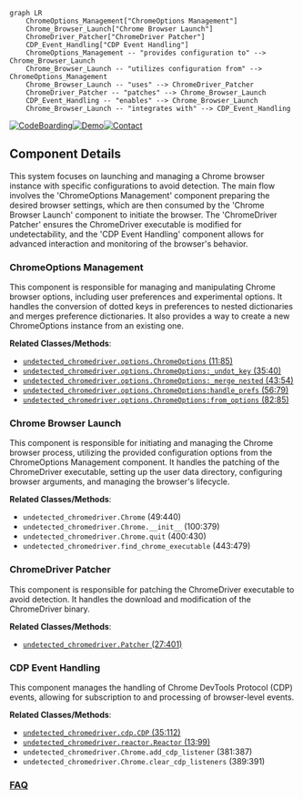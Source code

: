 ```mermaid
graph LR
    ChromeOptions_Management["ChromeOptions Management"]
    Chrome_Browser_Launch["Chrome Browser Launch"]
    ChromeDriver_Patcher["ChromeDriver Patcher"]
    CDP_Event_Handling["CDP Event Handling"]
    ChromeOptions_Management -- "provides configuration to" --> Chrome_Browser_Launch
    Chrome_Browser_Launch -- "utilizes configuration from" --> ChromeOptions_Management
    Chrome_Browser_Launch -- "uses" --> ChromeDriver_Patcher
    ChromeDriver_Patcher -- "patches" --> Chrome_Browser_Launch
    CDP_Event_Handling -- "enables" --> Chrome_Browser_Launch
    Chrome_Browser_Launch -- "integrates with" --> CDP_Event_Handling
```
[![CodeBoarding](https://img.shields.io/badge/Generated%20by-CodeBoarding-9cf?style=flat-square)](https://github.com/CodeBoarding/GeneratedOnBoardings)[![Demo](https://img.shields.io/badge/Try%20our-Demo-blue?style=flat-square)](https://www.codeboarding.org/demo)[![Contact](https://img.shields.io/badge/Contact%20us%20-%20contact@codeboarding.org-lightgrey?style=flat-square)](mailto:contact@codeboarding.org)

## Component Details

This system focuses on launching and managing a Chrome browser instance with specific configurations to avoid detection. The main flow involves the 'ChromeOptions Management' component preparing the desired browser settings, which are then consumed by the 'Chrome Browser Launch' component to initiate the browser. The 'ChromeDriver Patcher' ensures the ChromeDriver executable is modified for undetectability, and the 'CDP Event Handling' component allows for advanced interaction and monitoring of the browser's behavior.

### ChromeOptions Management
This component is responsible for managing and manipulating Chrome browser options, including user preferences and experimental options. It handles the conversion of dotted keys in preferences to nested dictionaries and merges preference dictionaries. It also provides a way to create a new ChromeOptions instance from an existing one.


**Related Classes/Methods**:

- <a href="https://github.com/ultrafunkamsterdam/undetected-chromedriver/blob/master/undetected_chromedriver/options.py#L11-L85" target="_blank" rel="noopener noreferrer">`undetected_chromedriver.options.ChromeOptions` (11:85)</a>
- <a href="https://github.com/ultrafunkamsterdam/undetected-chromedriver/blob/master/undetected_chromedriver/options.py#L35-L40" target="_blank" rel="noopener noreferrer">`undetected_chromedriver.options.ChromeOptions:_undot_key` (35:40)</a>
- <a href="https://github.com/ultrafunkamsterdam/undetected-chromedriver/blob/master/undetected_chromedriver/options.py#L43-L54" target="_blank" rel="noopener noreferrer">`undetected_chromedriver.options.ChromeOptions:_merge_nested` (43:54)</a>
- <a href="https://github.com/ultrafunkamsterdam/undetected-chromedriver/blob/master/undetected_chromedriver/options.py#L56-L79" target="_blank" rel="noopener noreferrer">`undetected_chromedriver.options.ChromeOptions:handle_prefs` (56:79)</a>
- <a href="https://github.com/ultrafunkamsterdam/undetected-chromedriver/blob/master/undetected_chromedriver/options.py#L82-L85" target="_blank" rel="noopener noreferrer">`undetected_chromedriver.options.ChromeOptions:from_options` (82:85)</a>


### Chrome Browser Launch
This component is responsible for initiating and managing the Chrome browser process, utilizing the provided configuration options from the ChromeOptions Management component. It handles the patching of the ChromeDriver executable, setting up the user data directory, configuring browser arguments, and managing the browser's lifecycle.


**Related Classes/Methods**:

- `undetected_chromedriver.Chrome` (49:440)
- `undetected_chromedriver.Chrome.__init__` (100:379)
- `undetected_chromedriver.Chrome.quit` (400:430)
- `undetected_chromedriver.find_chrome_executable` (443:479)


### ChromeDriver Patcher
This component is responsible for patching the ChromeDriver executable to avoid detection. It handles the download and modification of the ChromeDriver binary.


**Related Classes/Methods**:

- <a href="https://github.com/ultrafunkamsterdam/undetected-chromedriver/blob/master/undetected_chromedriver/patcher.py#L27-L401" target="_blank" rel="noopener noreferrer">`undetected_chromedriver.Patcher` (27:401)</a>


### CDP Event Handling
This component manages the handling of Chrome DevTools Protocol (CDP) events, allowing for subscription to and processing of browser-level events.


**Related Classes/Methods**:

- <a href="https://github.com/ultrafunkamsterdam/undetected-chromedriver/blob/master/undetected_chromedriver/cdp.py#L35-L112" target="_blank" rel="noopener noreferrer">`undetected_chromedriver.cdp.CDP` (35:112)</a>
- <a href="https://github.com/ultrafunkamsterdam/undetected-chromedriver/blob/master/undetected_chromedriver/reactor.py#L13-L99" target="_blank" rel="noopener noreferrer">`undetected_chromedriver.reactor.Reactor` (13:99)</a>
- `undetected_chromedriver.Chrome.add_cdp_listener` (381:387)
- `undetected_chromedriver.Chrome.clear_cdp_listeners` (389:391)




### [FAQ](https://github.com/CodeBoarding/GeneratedOnBoardings/tree/main?tab=readme-ov-file#faq)